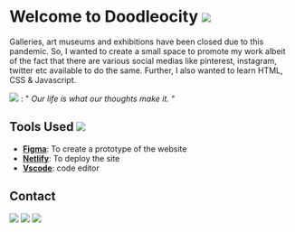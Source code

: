 # Welcome to Doodleocity <img src="https://img.icons8.com/ios-glyphs/30/4a90e2/approval.png"/>

Galleries, art museums and exhibitions have been closed due to this pandemic. So, I wanted to create a small space to promote my work albeit of the fact that there are various social medias like pinterest, instagram, twitter etc available to do the same. Further, I also wanted to learn HTML, CSS & Javascript. 

<img src="https://img.icons8.com/ios/30/4a90e2/marcus-aurelius.png"/> : " *Our life is what our thoughts make it.* "

## Tools Used <img src="https://img.icons8.com/external-kiranshastry-lineal-color-kiranshastry/30/000000/external-tools-construction-and-tools-kiranshastry-lineal-color-kiranshastry.png"/>
* **[Figma](https://www.figma.com/)**: To create a prototype of the website
* **[Netlify](https://www.netlify.com/)**: To deploy the site
* **[Vscode](https://code.visualstudio.com/)**: code editor

## Contact
<a href="https://www.instagram.com/doodleocity/"><img src="https://img.icons8.com/fluency/35/000000/instagram-new.png"/></a>
<a href="https://cherry247.github.io/home/"><img src="https://img.icons8.com/fluency/35/000000/portfolio.png"/></a>
<a href="mailto:patelitnu@gmail.com"><img src="https://img.icons8.com/fluency/35/000000/mail.png"/></a>
